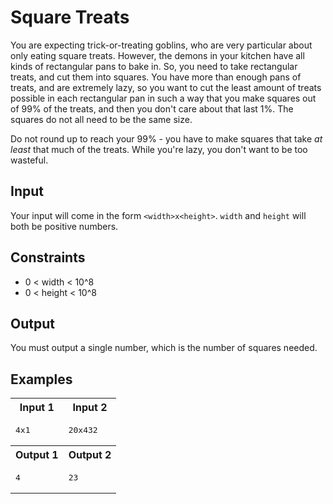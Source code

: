 # Square Treats
You are expecting trick-or-treating goblins, who are very particular about only eating square treats. However, the demons in your kitchen have all kinds of rectangular pans to bake in. So, you need to take rectangular treats, and cut them into squares. You have more than enough pans of treats, and are extremely lazy, so you want to cut the least amount of treats possible in each rectangular pan in such a way that you make squares out of 99% of the treats, and then you don't care about that last 1%. The squares do not all need to be the same size.

Do not round up to reach your 99% - you have to make squares that take _at least_ that much of the treats. While you're lazy, you don't want to be too wasteful.

## Input
Your input will come in the form `<width>x<height>`.
`width` and `height` will both be positive numbers.

## Constraints
* 0 < width < 10^8
* 0 < height < 10^8

## Output
You must output a single number, which is the number of squares needed.

## Examples

<table>
    <tr>
        <th>Input 1</th>
        <th>Input 2</th>
    </tr>
    <tr>
        <td>
            <pre>4x1</pre>
        </td>
        <td>
            <pre>20x432</pre>
        </td>
    </tr>
    <tr>
        <th>Output 1</th>
        <th>Output 2</th>
    </tr>
    <tr>
        <td>
            <pre>4</pre>
        </td>
        <td>
            <pre>23</pre>
        </td>
    </tr>
</table>